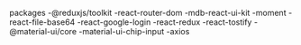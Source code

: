 packages 
 -@reduxjs/toolkit 
 -react-router-dom 
 -mdb-react-ui-kit
 -moment
 -react-file-base64
 -react-google-login
  -react-redux
  -react-tostify
  -@material-ui/core
  -material-ui-chip-input
  -axios